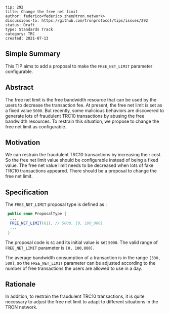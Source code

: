 ```
tip: 292
title: Change the free net limit 
author: federico<federico.zhen@tron.network>
discussions-to: https://github.com/tronprotocol/tips/issues/292
status: Draft
type: Standards Track
category: TRC
created: 2021-07-13
```

## Simple Summary

This TIP aims to add a proposal to make the `FREE_NET_LIMIT` parameter configurable.

## Abstract

The free net limit is the free bandwidth resource that can be used by the users to decrease the transaction fee.  At present, the free net limit is set as a fixed value `5000`. But recently,  some malicious behaviors are discovered to generate lots of fraudulent TRC10 transactions by abusing the free bandwidth resources. To restrain this situation, we propose to change the free net limit as configurable.



## Motivation

We can restrain the fraudulent TRC10 transactions by increasing their cost.  So the free net limit value should be configurable instead of being a fixed value.  The free net value limit needs to be decreased when lots of fake TRC10 transactions appeared.  There should be a proposal to change the free net limit.


## Specification

The `FREE_NET_LIMIT` proposal type is defined as :
```java
 public enum ProposalType {
  ...
  FREE_NET_LIMIT(61), // 5000, [0, 100_000]
  ...
 }
```
The proposal code is `61` and its initial value is set `5000`. The valid range of `FREE_NET_LIMIT`  parameter is `[0, 100,000]`.

The average bandwidth consumption of a transaction is in the range `[300, 500]`, so the `FREE_NET_LIMIT` parameter can be adjusted according to the number of free transactions the users are allowed to use in a day.

## Rationale
In addition, to restrain the fraudulent TRC10 transactions, it is quite necessary to adjust the free net limit to adapt to different situations in the TRON network.

